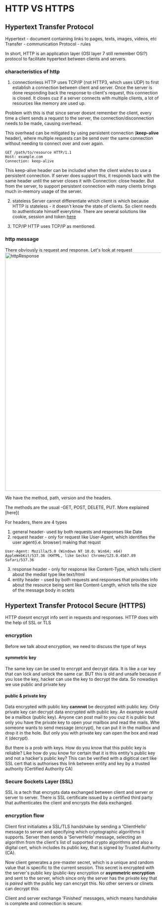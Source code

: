 # HTTP VS HTTPS
## Hypertext Transfer Protocol
Hypertext - document containing links to pages, texts, images, videos, etc
Transfer - communication
Protocol - rules

In short, HTTP is an application layer (OSI layer 7 still remember OSI?) protocol to facilitate hypertext between clients and servers.

### characteristics of http
1) connectionless
HTTP uses TCP/IP (not HTTP3, which uses UDP) to first establish a connection between client and server. Once the server is done responding back the
response to client's request, this connection is closed. It closes cuz if a server connects with multiple clients, a lot of resources like memory are used up.

Problem with this is that since server doesnt remember the client, every time a client sends a request to the server, the connection/disconnection needs to be 
made, causing overhead.

This overhead can be mitigated by using persistent connection (**keep-alive** header), where multiple requests can be send over the same connection without 
needing to connect over and over again. 
```
GET /path/to/resource HTTP/1.1
Host: example.com
Connection: keep-alive

```
This keep-alive header can be included when the client wishes to use a persistent connection. If server does support this, it responds back with the same header until the server closes it with Connection: close header. But from the server, to support persistent connection with many clients brings much in-memory usage of the server.

2) stateless
Server cannot differentiate which client is which because HTTP is stateless - it doesn't know the state of clients. So client needs to authenticate himself everytime.
There are several solutions like cookie, session and token [here](https://github.com/brian6484/CSKnowledge/blob/main/Network/Cookie%2C%20Session%2C%20Token.md)

3) TCP/IP
HTTP uses TCP/IP as mentioned. 

### http message
There obviously is request and response. Let's look at request
<img width="771" alt="httpResponse" src="https://github.com/brian6484/CSKnowledge/assets/56388433/1eae4a28-3b62-4ae5-9408-6716579db556"> 

We have the method, path, version and the headers.

The methods are the usual -GET, POST, DELETE, PUT. More explained [here](


For headers, there are 4 types
1) general header- used by both requests and responses like Date
2) request header - only for request like User-Agent, which identifies the user agent(i.e. browser) making that requst
```
User-Agent: Mozilla/5.0 (Windows NT 10.0; Win64; x64) AppleWebKit/537.36 (KHTML, like Gecko) Chrome/123.0.4567.89 Safari/537.36
```
3) response header - only for response like Content-Type, which tells client about the mediat type like text/html
4) entity header - used by both requests and responses that provides info about the resource being sent like Content-Length, which tells the size of the message body in octets

## Hypertext Transfer Protocol Secure (HTTPS)
HTTP doesnt encrypt info sent in requests and responses. HTTP does with the help of SSL or TLS

### encryption
Before we talk about encryption, we need to discuss the type of keys

#### symmetric key
The same key can be used to encrypt and decrypt data. It is like a car key that can lock and unlock the same car. BUT this is old and unsafe because if you lose the
key, hacker can use the key to decrypt the data. So nowadays we use public and private key

#### public & private key
Data encrypted with public key **cannnot** be decrypted with public key. Only private key can decrypt data encrypted with public key.
An example would be a mailbox (public key). Anyone can post mail to you cuz it is public but only you have the private key to open your mailbox and read the mails.
Whe someone wants to send message (encrypt), he can put it in the mailbox and drop it in the hole. But only you with private key can open the box and read it (decrypt).

But there is a prob with keys. How do you know that this public key is reliable? Like how do you know for certain that it is this entity's public key and not a hacker's public key? This can be verified with a digitical cert like SSL cert that is authorises this link between entity and key by a trusted authority (Certified Authority CA)

### Secure Sockets Layer (SSL)
SSL is a tech that encrypts data exchanged between client and server or server to server. There is SSL certificate issued by a certified third party that authenticates the client and encrypts the data exchanged.

### encryption flow
Client first initialiates a SSL/TLS handshake by sending a 'ClientHello' message to server and specifying which cryptographic algorithms
it supports. Server then sends a 'ServerHello' message, selecting an algorithm from the client's list of supported crypto algorithms
and also a digital cert, which includes its public key, that is signed by Trusted Authority (CA). 

Now client generates a pre-master secret, which is a unique and random value that is specific to the current session. This secret
is encrypted with the server's public key (public-key encryption or **asymmetric encryption** and sent to the server, which since only the server has the private key that is *paired* with the public key can encrypt this. No other servers or clinets can decrypt this.

Client and server exchange 'Finished' messages, which means handshake is complete and connection is secure.



